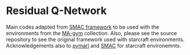 # Residual Q-Network

Main codes adapted from [SMAC framework](https://github.com/starry-sky6688/StarCraft) to be used with the environments from the [MA-gym](https://github.com/koulanurag/ma-gym) collection. Also, please see the source repository to see the original framework used with starcraft environments. Acknowledgements also to [pymarl](https://github.com/oxwhirl/pymarl) and [SMAC](https://github.com/oxwhirl/smac) for starcraft environemnts.
